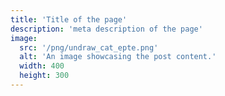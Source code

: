 ```yaml
---
title: 'Title of the page'
description: 'meta description of the page'
image:
  src: '/png/undraw_cat_epte.png'
  alt: 'An image showcasing the post content.'
  width: 400
  height: 300
---
```

